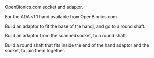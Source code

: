 OpenBionics.com socket and adaptor.

For the ADA v1.1 hand available from OpenBionics.com

Build an adaptor to fit the base of the handj, and go to a round shaft.

Build an adaptor from the scanned socket, to a round shaft.

Build a round shaft that fits inside the end of the hand adaptor and the socket, to join them together.    